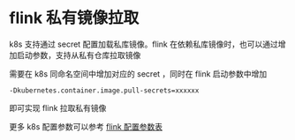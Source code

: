 # flink 私有镜像拉取

k8s 支持通过 secret 配置加载私库镜像。flink 在依赖私库镜像时，也可以通过增加启动参数，支持从私有仓库拉取镜像

需要在 k8s 同命名空间中增加对应的 secret ，同时在 flink 启动参数中增加 

```
-Dkubernetes.container.image.pull-secrets=xxxxxx
```

即可实现 flink 拉取私有镜像


更多 k8s 配置参数可以参考 [flink 配置参数表](https://ci.apache.org/projects/flink/flink-docs-release-1.11/ops/config.html#kubernetes)